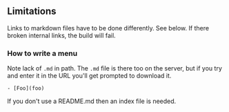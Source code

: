 ## Limitations


Links to markdown files have to be done differently. See below. If there broken internal links, the build will fail.


### How to write a menu

Note lack of `.md` in path. The `.md` file is there too on the server, but if you try and enter it in the URL you'll get prompted to download it.

```
- [Foo](foo)
```

If you don't use a README.md then an index file is needed.
